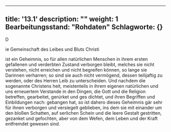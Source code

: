 
---
title: '13.1'
description: ""
weight: 1
Bearbeitungsstand: "Rohdaten"
Schlagworte: {}
---

<!-- Seite 616 -->


D

ie Gemeinschaft des Leibes und Bluts Christi

ist ein Geheimnis, so für allen natürlichen Menschen in ihrem ersten gefallenen und verderbten Zustand verborgen bleibt, melches sie nicht verstehen, nicht erreichen und nicht begreifen können, so lange sie Darinnen verharren; so sind sie auch nicht vermögend, dessen teilijaftig zu werden, oder des Herren Leib zu unterscheiden. Und nachdem die sogenannte Christens heit, meistenteils in ihrem eigenen natürlichen und uns erneuertem Verstande in den Dingen, die Gott und die Religion betreffen, gearbeitet, gerúrket und ges dichtet, und ihren Begriffen und Einbildungen nach: gebangen hat, so ist dahero dieses Geheimnis gär sehr für ihnen verborgen und versiegelt geblieben, ins dem sie mit einander um den bloßen Schatten, auf serlichen Schein und die leere Gestalt gestritten, gezanket und gefochten, aber von dem Wefen, dem Leben und der Kraft entfremdet gewesen sind.
